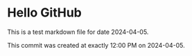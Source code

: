 # Hello GitHub
This is a test markdown file for date 2024-04-05.

This commit was created at exactly 12:00 PM on 2024-04-05.
